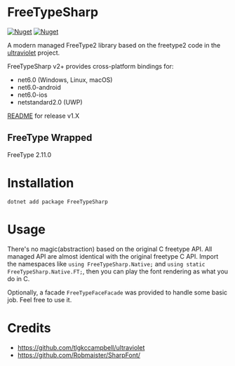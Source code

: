 # FreeTypeSharp
[![Nuget](https://img.shields.io/nuget/v/FreeTypeSharp)](https://www.nuget.org/packages/FreeTypeSharp/)
[![Nuget](https://img.shields.io/nuget/vpre/FreeTypeSharp)](https://www.nuget.org/packages/FreeTypeSharp/)

A modern managed FreeType2 library based on the freetype2 code in the [ultraviolet](https://github.com/tlgkccampbell/ultraviolet/tree/develop/Source/Ultraviolet.FreeType2) project.

FreeTypeSharp v2+ provides cross-platform bindings for:

- net6.0 (Windows, Linux, macOS)
- net6.0-android
- net6.0-ios
- netstandard2.0 (UWP)

[README](https://github.com/ryancheung/FreeTypeSharp/tree/v1) for release v1.X

## FreeType Wrapped

FreeType 2.11.0

# Installation

`dotnet add package FreeTypeSharp`

# Usage

There's no magic(abstraction) based on the original C freetype API. All managed API are almost identical with the original freetype C API. Import the namespaces like `using FreeTypeSharp.Native;` and `using static FreeTypeSharp.Native.FT;`, then you can play the font rendering as what you do in C.

Optionally, a facade `FreeTypeFaceFacade` was provided to handle some basic job. Feel free to use it.

# Credits

- https://github.com/tlgkccampbell/ultraviolet
- https://github.com/Robmaister/SharpFont/
